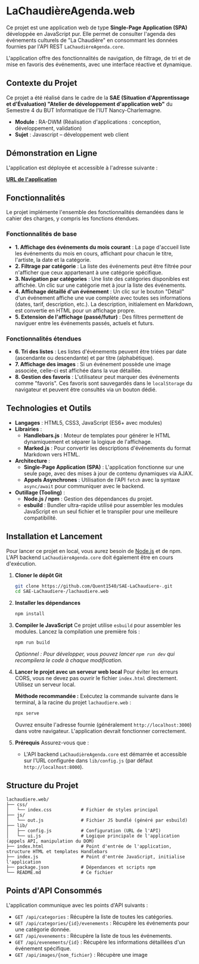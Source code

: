 # LaChaudièreAgenda.web

Ce projet est une application web de type **Single-Page Application (SPA)** développée en JavaScript pur. Elle permet de consulter l'agenda des événements culturels de "La Chaudière" en consommant les données fournies par l'API REST `LaChaudièreAgenda.core`.

L'application offre des fonctionnalités de navigation, de filtrage, de tri et de mise en favoris des événements, avec une interface réactive et dynamique.

## Contexte du Projet

Ce projet a été réalisé dans le cadre de la **SAE (Situation d'Apprentissage et d'Évaluation) "Atelier de développement d'application web"** du Semestre 4 du BUT Informatique de l'IUT Nancy-Charlemagne.

- **Module** : RA-DWM (Réalisation d'applications : conception, développement, validation)
- **Sujet** : Javascript – développement web client

## Démonstration en Ligne

L'application est déployée et accessible à l'adresse suivante :

**[URL de l'application](urldocketu)**

## Fonctionnalités

Le projet implémente l'ensemble des fonctionnalités demandées dans le cahier des charges, y compris les fonctions étendues.

### Fonctionnalités de base
-  **1. Affichage des événements du mois courant** : La page d'accueil liste les événements du mois en cours, affichant pour chacun le titre, l'artiste, la date et la catégorie.
-  **2. Filtrage par catégorie** : La liste des événements peut être filtrée pour n'afficher que ceux appartenant à une catégorie spécifique.
-  **3. Navigation par catégories** : Une liste des catégories disponibles est affichée. Un clic sur une catégorie met à jour la liste des événements.
-  **4. Affichage détaillé d'un événement** : Un clic sur le bouton "Détail" d'un événement affiche une vue complète avec toutes ses informations (dates, tarif, description, etc.). La description, initialement en Markdown, est convertie en HTML pour un affichage propre.
-  **5. Extension de l'affichage (passé/futur)** : Des filtres permettent de naviguer entre les événements passés, actuels et futurs.

### Fonctionnalités étendues
-  **6. Tri des listes** : Les listes d'événements peuvent être triées par date (ascendante ou descendante) et par titre (alphabétique).
-  **7. Affichage des images** : Si un événement possède une image associée, celle-ci est affichée dans la vue détaillée.
-  **8. Gestion des favoris** : L'utilisateur peut marquer des événements comme "favoris". Ces favoris sont sauvegardés dans le `localStorage` du navigateur et peuvent être consultés via un bouton dédié.

## Technologies et Outils

- **Langages** : HTML5, CSS3, JavaScript (ES6+ avec modules)
- **Librairies** :
  - **Handlebars.js** : Moteur de templates pour générer le HTML dynamiquement et séparer la logique de l'affichage.
  - **Marked.js** : Pour convertir les descriptions d'événements du format Markdown vers HTML.
- **Architecture** :
  - **Single-Page Application (SPA)** : L'application fonctionne sur une seule page, avec des mises à jour de contenu dynamiques via AJAX.
  - **Appels Asynchrones** : Utilisation de l'API `fetch` avec la syntaxe `async/await` pour communiquer avec le backend.
- **Outillage (Tooling)** :
  - **Node.js / npm** : Gestion des dépendances du projet.
  - **esbuild** : Bundler ultra-rapide utilisé pour assembler les modules JavaScript en un seul fichier et le transpiler pour une meilleure compatibilité.

## Installation et Lancement

Pour lancer ce projet en local, vous aurez besoin de [Node.js](https://nodejs.org/) et de npm. L'API backend `LaChaudièreAgenda.core` doit également être en cours d'exécution.

1.  **Cloner le dépôt Git**
    ```bash
    git clone https://github.com/Quent1540/SAE-LaChaudiere-.git
    cd SAE-LaChaudiere-/lachaudiere.web
    ```

2.  **Installer les dépendances**
    ```bash
    npm install
    ```

3.  **Compiler le JavaScript**
    Ce projet utilise `esbuild` pour assembler les modules. Lancez la compilation une première fois :
    ```bash
    npm run build
    ```
    *Optionnel : Pour développer, vous pouvez lancer `npm run dev` qui recompilera le code à chaque modification.*

4.  **Lancer le projet avec un serveur web local**
    Pour éviter les erreurs CORS, vous ne devez pas ouvrir le fichier `index.html` directement. Utilisez un serveur local.

    **Méthode recommandée :**
    Exécutez la commande suivante dans le terminal, à la racine du projet `lachaudiere.web` :
    ```bash
    npx serve
    ```
    Ouvrez ensuite l'adresse fournie (généralement `http://localhost:3000`) dans votre navigateur. L'application devrait fonctionner correctement.

5.  **Prérequis**
    Assurez-vous que :
    - L'API backend `LaChaudièreAgenda.core` est démarrée et accessible sur l'URL configurée dans `lib/config.js` (par défaut `http://localhost:8000`).

## Structure du Projet

```
lachaudiere.web/
├── css/
│   └── index.css           # Fichier de styles principal
├── js/
│   └── out.js              # Fichier JS bundlé (généré par esbuild)
├── lib/
│   ├── config.js           # Configuration (URL de l'API)
│   └── ui.js               # Logique principale de l'application (appels API, manipulation du DOM)
├── index.html              # Point d'entrée de l'application, structure HTML et templates Handlebars
├── index.js                # Point d'entrée JavaScript, initialise l'application
├── package.json            # Dépendances et scripts npm
└── README.md               # Ce fichier
```

## Points d'API Consommés

L'application communique avec les points d'API suivants :

- `GET /api/categories` : Récupère la liste de toutes les catégories.
- `GET /api/categories/{id}/evenements` : Récupère les événements pour une catégorie donnée.
- `GET /api/evenements` : Récupère la liste de tous les événements.
- `GET /api/evenements/{id}` : Récupère les informations détaillées d'un événement spécifique.
- `GET /api/images/{nom_fichier}` : Récupère une image
